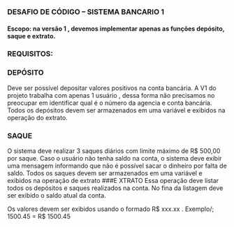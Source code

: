 ### DESAFIO DE CÓDIGO – SISTEMA BANCARIO 1
#### Escopo:  na versão 1 , devemos implementar apenas as funções depósito, saque e extrato.
### REQUISITOS:
### DEPÓSITO
Deve ser possível depositar valores positivos na conta bancária. A V1 do projeto trabalha com apenas 1 usuário , dessa forma não precisamos no preocupar em identificar qual é o número da agencia e conta bancária. Todos os depósitos devem ser armazenados em uma variável e exibidos na operação do extrato.
### SAQUE
O sistema deve realizar 3 saques diários com limite máximo de R$ 500,00 por saque. Caso o usuário não tenha saldo na conta, o sistema deve exibir uma mensagem informando que não é possível sacar o dinheiro por falta de saldo. Todos os saques devem ser armazenados em uma variável e exibidos na operação de extrato
###E XTRATO
Essa operação deve listar todos os depósitos e saques realizados na conta. No fina da listagem deve ser exibido o saldo atual da conta.

Os valores devem ser exibidos usando o formado R$ xxx.xx . Exemplo/;
1500.45 = R$ 1500.45

